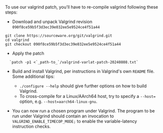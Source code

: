 To use our valgrind patch, you'll have to re-compile valgrind following these steps:

- Download and unpack Valgrind revision `090f8ce59b5f3d3ec39e032ee5e9524ce4f51a44`

```
git clone https://sourceware.org/git/valgrind.git
cd valgrind
git checkout 090f8ce59b5f3d3ec39e032ee5e9524ce4f51a44
```
- Apply the patch
```
  `patch -p1 <`_path-to_`/valgrind-varlat-patch-20240808.txt`
```

- Build and install Valgrind, per instructions in Valgrind's own `README` file.  Some additional tips:
  - `./configure --help` should give further options on how to build Valgrind.
  - To cross-compile for a Linux/AArch64 host, try to specify a `--host=` option, e.g. `--host=aarch64-linux-gnu`.

- You can now run a chosen program under Valgrind.  The program to be run under Valgrind should contain an invocation to `VALGRIND_ENABLE_TIMECOP_MODE;` to enable the variable-latency instruction checks.
